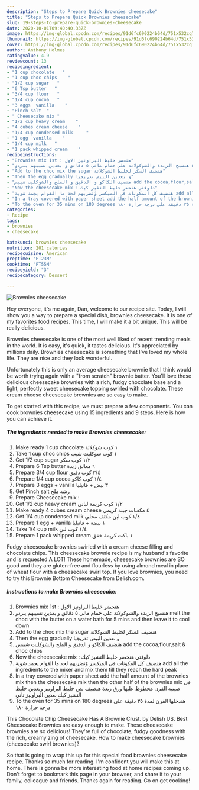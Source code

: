 ```yaml
---
description: "Steps to Prepare Quick Brownies cheesecake"
title: "Steps to Prepare Quick Brownies cheesecake"
slug: 19-steps-to-prepare-quick-brownies-cheesecake
date: 2020-10-01T09:40:40.337Z
image: https://img-global.cpcdn.com/recipes/91d6fc690224b64d/751x532cq70/brownies-cheesecake-recipe-main-photo.jpg
thumbnail: https://img-global.cpcdn.com/recipes/91d6fc690224b64d/751x532cq70/brownies-cheesecake-recipe-main-photo.jpg
cover: https://img-global.cpcdn.com/recipes/91d6fc690224b64d/751x532cq70/brownies-cheesecake-recipe-main-photo.jpg
author: Anthony Holmes
ratingvalue: 4.9
reviewcount: 13
recipeingredient:
- "1 cup chocolate   "
- "1 cup choc chips    "
- "1/2 cup sugar   "
- "6 Tsp butter   "
- "3/4 cup flour   "
- "1/4 cup cocoa   "
- "3 eggs  vanilla    "
- "Pinch salt  "
- " Cheesecake mix "
- "1/2 cup heavy cream    "
- "4 cubes cream cheese    "
- "1/4 cup condensed milk     "
- "1 egg  vanilla    "
- "1/4 cup milk   "
- "1 pack whipped cream    "
recipeinstructions:
- "Brownies mix 1st : هتحضر خليط البراونيز الاول"
- "هنسيح الزبدة والشوكولاتة علي حمام مائي ٥ دقائق و بعدين نسيبهم يبردو melt the choc with the butter on a water bath for 5 mins and then leave it to cool down"
- "Add to the choc mix the sugar هنضيف السكر لخليط الشوكلاتة"
- "Then the egg gradually و بعدين البيض تدريجيا"
- "هنضيف الكاكو و الدقيق و الملح والشوكليت شيبس add the cocoa,flour,salt &amp; choc chips"
- "Now the cheesecake mix : دلوقتي هنحضر خليط التشيز كيك"
- "هنضيف كل المكونات في الميكسر وًنضربهم لحد ما القوام يجمد شوية add all the ingredients to the mixer and mix them till they reach the hard peak"
- "In a tray covered with paper sheet add the half amount of the brownies mix then the cheesecake mix then the other half of the brownies mix في صينية الفرن محطوط عليها ورق زبدة هنضيف نص خليط البراونيز وبعدين خليط التشيز كيك بعدين البراونيز تاني"
- "To the oven for 35 mins on 180 degrees هندخلها الفرن لمدة ٣٥ دقيقة علي درجة حرارة ١٨٠"
categories:
- Recipe
tags:
- brownies
- cheesecake

katakunci: brownies cheesecake 
nutrition: 201 calories
recipecuisine: American
preptime: "PT23M"
cooktime: "PT55M"
recipeyield: "3"
recipecategory: Dessert

---
```



![Brownies cheesecake](https://img-global.cpcdn.com/recipes/91d6fc690224b64d/751x532cq70/brownies-cheesecake-recipe-main-photo.jpg)

Hey everyone, it's me again, Dan, welcome to our recipe site. Today, I will show you a way to prepare a special dish, brownies cheesecake. It is one of my favorites food recipes. This time, I will make it a bit unique. This will be really delicious.

Brownies cheesecake is one of the most well liked of recent trending meals in the world. It is easy, it's quick, it tastes delicious. It's appreciated by millions daily. Brownies cheesecake is something that I've loved my whole life. They are nice and they look wonderful.

Unfortunately this is only an average cheesecake brownie that I think would be worth trying again with a &#34;from scratch&#34; brownie batter. You&#39;ll love these delicious cheesecake brownies with a rich, fudgy chocolate base and a light, perfectly sweet cheesecake topping swirled with chocolate. These cream cheese cheesecake brownies are so easy to make.


To get started with this recipe, we must prepare a few components. You can cook brownies cheesecake using 15 ingredients and 9 steps. Here is how you can achieve it.

<!--inarticleads1-->

##### The ingredients needed to make Brownies cheesecake:

1. Make ready 1 cup chocolate ١ كوب شوكلاتة
1. Take 1 cup choc chips ١ كوب شوكليت شيب
1. Get 1/2 cup sugar ١/٢ كوب سكر
1. Prepare 6 Tsp butter ٦ معالق زبدة
1. Prepare 3/4 cup flour ٣/٤ كوب دقيق
1. Prepare 1/4 cup cocoa ١/٤ كوب كاكو
1. Prepare 3 eggs + vanilla ٣ بيض + فانيليا
1. Get Pinch salt رشة ملح
1. Prepare  Cheesecake mix :
1. Get 1/2 cup heavy cream ١/٢ كوب كريمة لباني
1. Make ready 4 cubes cream cheese ٤ مكعبات جبنة كريمي
1. Get 1/4 cup condensed milk ١/٤ كوب لبن مكثف محلي
1. Prepare 1 egg + vanilla ١ بيضة + فانيليا
1. Take 1/4 cup milk ١/٤ كوب لبن
1. Prepare 1 pack whipped cream ١ باكت كريمة خفق


Fudgy cheesecake brownies swirled with a cream cheese filling and chocolate chips. This cheesecake brownie recipe is my husband&#39;s favorite and is requested A LOT! These homemade, cheesecake brownies are SO good and they are gluten-free and flourless by using almond meal in place of wheat flour with a cheesecake swirl top. If you love brownies, you need to try this Brownie Bottom Cheesecake from Delish.com. 

<!--inarticleads2-->

##### Instructions to make Brownies cheesecake:

1. Brownies mix 1st : هتحضر خليط البراونيز الاول
1. هنسيح الزبدة والشوكولاتة علي حمام مائي ٥ دقائق و بعدين نسيبهم يبردو melt the choc with the butter on a water bath for 5 mins and then leave it to cool down
1. Add to the choc mix the sugar هنضيف السكر لخليط الشوكلاتة
1. Then the egg gradually و بعدين البيض تدريجيا
1. هنضيف الكاكو و الدقيق و الملح والشوكليت شيبس add the cocoa,flour,salt &amp; choc chips
1. Now the cheesecake mix : دلوقتي هنحضر خليط التشيز كيك
1. هنضيف كل المكونات في الميكسر وًنضربهم لحد ما القوام يجمد شوية add all the ingredients to the mixer and mix them till they reach the hard peak
1. In a tray covered with paper sheet add the half amount of the brownies mix then the cheesecake mix then the other half of the brownies mix في صينية الفرن محطوط عليها ورق زبدة هنضيف نص خليط البراونيز وبعدين خليط التشيز كيك بعدين البراونيز تاني
1. To the oven for 35 mins on 180 degrees هندخلها الفرن لمدة ٣٥ دقيقة علي درجة حرارة ١٨٠


This Chocolate Chip Cheesecake Has A Brownie Crust. by Delish US. Best Cheesecake Brownies are easy enough to make. These cheesecake brownies are so delicious! They&#39;re full of chocolate, fudgy goodness with the rich, creamy zing of cheesecake. How to make cheesecake brownies (cheesecake swirl brownies)? 

So that is going to wrap this up for this special food brownies cheesecake recipe. Thanks so much for reading. I'm confident you will make this at home. There is gonna be more interesting food at home recipes coming up. Don't forget to bookmark this page in your browser, and share it to your family, colleague and friends. Thanks again for reading. Go on get cooking!
